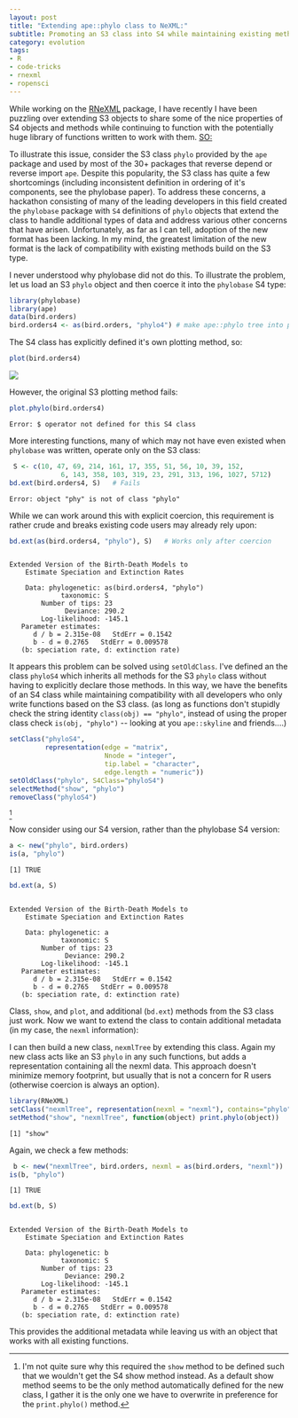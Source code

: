 ```yaml
---
layout: post
title: "Extending ape::phylo class to NeXML:"
subtitle: Promoting an S3 class into S4 while maintaining existing methods 
category: evolution 
tags: 
- R
- code-tricks 
- rnexml
- ropensci
---
```


While working on the [RNeXML](https://github.com/ropensci/RNeXML) package, I have recently I have been puzzling over extending S3 objects to share some of the nice properties of S4 objects and methods while continuing to function with the potentially huge library of functions written to work with them.  [SO:](http://stackoverflow.com/questions/17976217/make-s4-object-act-as-an-s3-class)

To illustrate this issue, consider the S3 class `phylo` provided by the `ape` package and used by most of the 30+ packages that reverse depend or reverse import `ape`.   Despite this popularity, the S3 class has quite a few shortcomings (including inconsistent definition in ordering of it's components, see the phylobase paper).  To address these concerns, a hackathon consisting of many of the leading developers in this field created the `phylobase` package with `S4` definitions of `phylo` objects that extend the class to handle additional types of data and address various other concerns that have arisen. Unfortunately, as far as I can tell, adoption of the new format has been lacking. In my mind, the greatest limitation of the new format is the lack of compatibility with existing methods build on the S3 type.  

I never understood why phylobase did not do this. To illustrate the problem, let us load an S3 `phylo` object and then coerce it into the `phylobase` S4 type:
 

```r
library(phylobase)
library(ape)
data(bird.orders)
bird.orders4 <- as(bird.orders, "phylo4") # make ape::phylo tree into phylobase::phylo4 S4 class
```


The S4 class has explicitly defined it's own plotting method, so:


```r
plot(bird.orders4) 
```

![](http://farm8.staticflickr.com/7460/10145618405_f4b1a81df8_o.png) 


However, the original S3 plotting method fails:


```r
plot.phylo(bird.orders4) 
```

```
Error: $ operator not defined for this S4 class
```


More interesting functions, many of which may not have even existed when `phylobase` was written, operate only on the S3 class:



```r
 S <- c(10, 47, 69, 214, 161, 17, 355, 51, 56, 10, 39, 152,
             6, 143, 358, 103, 319, 23, 291, 313, 196, 1027, 5712)
bd.ext(bird.orders4, S)   # Fails 
```

```
Error: object "phy" is not of class "phylo"
```



While we can work around this with explicit coercion, this requirement is rather crude and breaks existing code users may already rely upon:


```r
bd.ext(as(bird.orders4, "phylo"), S)   # Works only after coercion 
```

```

Extended Version of the Birth-Death Models to
    Estimate Speciation and Extinction Rates

    Data: phylogenetic: as(bird.orders4, "phylo") 
             taxonomic: S 
        Number of tips: 23 
              Deviance: 290.2 
        Log-likelihood: -145.1 
   Parameter estimates:
      d / b = 2.315e-08   StdErr = 0.1542 
      b - d = 0.2765   StdErr = 0.009578 
   (b: speciation rate, d: extinction rate)
```


It appears this problem can be solved using `setOldClass`.   I've defined an the class `phyloS4` which inherits all methods for the S3 `phylo` class without having to explicitly declare those methods. In this way, we have the benefits of an S4 class while maintaining compatibility with all developers who only write functions based on the S3 class.  (as long as functions don't stupidly check the string identity `class(obj) == "phylo"`, instead of using the proper class check `is(obj, "phylo")` -- looking at you `ape::skyline` and friends....)



```r
setClass("phyloS4", 
         representation(edge = "matrix",
                        Nnode = "integer",
                        tip.label = "character",
                        edge.length = "numeric"))
setOldClass("phylo", S4Class="phyloS4")
selectMethod("show", "phylo")
removeClass("phyloS4")
```

[^1] 


Now consider using our S4 version, rather than the phylobase S4 version:  


```r
a <- new("phylo", bird.orders)
is(a, "phylo")
```

```
[1] TRUE
```

```r
bd.ext(a, S)   
```

```

Extended Version of the Birth-Death Models to
    Estimate Speciation and Extinction Rates

    Data: phylogenetic: a 
             taxonomic: S 
        Number of tips: 23 
              Deviance: 290.2 
        Log-likelihood: -145.1 
   Parameter estimates:
      d / b = 2.315e-08   StdErr = 0.1542 
      b - d = 0.2765   StdErr = 0.009578 
   (b: speciation rate, d: extinction rate)
```


Class, `show`, and `plot`, and additional (`bd.ext`) methods from the S3 class just work.  Now we want to extend the class to contain additional metadata (in my case, the `nexml` information):  

I can then build a new class, `nexmlTree` by extending this class.  Again my new class acts like an S3 `phylo` in any such functions, but adds a representation containing all the nexml data.  This approach doesn't minimize memory footprint, but usually that is not a concern for R users (otherwise coercion is always an option).  


```r
library(RNeXML)
setClass("nexmlTree", representation(nexml = "nexml"), contains="phylo")
setMethod("show", "nexmlTree", function(object) print.phylo(object))
```

```
[1] "show"
```


Again, we check a few methods: 


```r
 b <- new("nexmlTree", bird.orders, nexml = as(bird.orders, "nexml"))
is(b, "phylo")
```

```
[1] TRUE
```

```r
bd.ext(b, S)   
```

```

Extended Version of the Birth-Death Models to
    Estimate Speciation and Extinction Rates

    Data: phylogenetic: b 
             taxonomic: S 
        Number of tips: 23 
              Deviance: 290.2 
        Log-likelihood: -145.1 
   Parameter estimates:
      d / b = 2.315e-08   StdErr = 0.1542 
      b - d = 0.2765   StdErr = 0.009578 
   (b: speciation rate, d: extinction rate)
```


This provides the additional metadata while leaving us with an object that works with all existing functions. 



[^1]:I'm not quite sure why this required the `show` method to be defined such that we wouldn't get the S4 show method instead.  As a default show method seems to be the only method automatically defined for the new class, I gather it is the only one we have to overwrite in preference for the `print.phylo()` method.  
